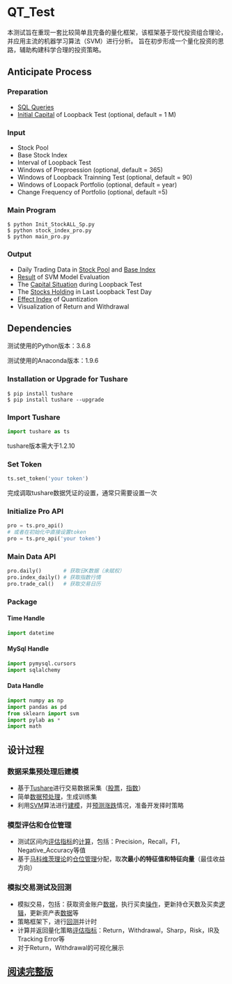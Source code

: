 # QT_Test

本测试旨在重现一套比较简单且完备的量化框架，该框架基于现代投资组合理论，并应用主流的机器学习算法（SVM）进行分析。 旨在初步形成一个量化投资的思路，辅助构建科学合理的投资策略。

## Anticipate Process

### Preparation

- [SQL Queries](https://github.com/99cloud/lab-algorithm/blob/master/QT_Test/sqlQueries)
- [Initial Capital](https://github.com/99cloud/lab-algorithm/blob/master/QT_Test/sqlQueries/my_capital.sql) of Loopback Test (optional, default = 1 M)

### Input

- Stock Pool
- Base Stock Index
- Interval of Loopback Test
- Windows of Preproession (optional, default = 365)
- Windows of Loopback Trainning Test (optional, default = 90)
- Windows of Loopack Portfolio (optional, default = year)
- Change Frequency of Portfolio (optional, default =5)

### Main Program

```shell
$ python Init_StockALL_Sp.py
$ python stock_index_pro.py
$ python main_pro.py
```

### Output

- Daily Trading Data in [Stock Pool](https://github.com/99cloud/lab-algorithm/blob/master/QT_Test/sqlT_to_csv/stock_all.csv) and [Base Index](https://github.com/99cloud/lab-algorithm/blob/master/QT_Test/sqlT_to_csv/stock_index_pro.csv)
- [Result](https://github.com/99cloud/lab-algorithm/blob/master/QT_Test/sqlT_to_csv/model_ev_resu.csv) of SVM Model Evaluation
- The [Capital Situation](https://github.com/99cloud/lab-algorithm/blob/master/QT_Test/sqlT_to_csv/my_capital.csv) during Loopback Test
- The [Stocks Holding](https://github.com/99cloud/lab-algorithm/blob/master/QT_Test/sqlT_to_csv/my_stock_pool.csv) in Last Loopback Test Day
- [Effect Index](https://github.com/99cloud/lab-algorithm/blob/master/QT_Test/imag/LoopBack.png) of Quantization
- Visualization of Return and Withdrawal

## Dependencies

测试使用的Python版本：3.6.8

测试使用的Anaconda版本：1.9.6

### Installation or Upgrade for Tushare

```shell
$ pip install tushare
$ pip install tushare --upgrade
```

### Import Tushare

```python
import tushare as ts
```

tushare版本需大于1.2.10

### Set Token

```python
ts.set_token('your token')
```

完成调取tushare数据凭证的设置，通常只需要设置一次

### Initialize Pro API

```python
pro = ts.pro_api()
# 或者在初始化中直接设置token
pro = ts.pro_api('your token')
```

### Main Data API

```python
pro.daily()       # 获取日K数据（未赋权）
pro.index_daily() # 获取指数行情
pro.trade_cal()   # 获取交易日历
```

### Package

#### Time Handle

```python
import datetime
```

#### MySql Handle

```python
import pymysql.cursors
import sqlalchemy
```

#### Data Handle

```python
import numpy as np
import pandas as pd
from sklearn import svm
import pylab as *
import math
```

## 设计过程

### 数据采集预处理后建模

- 基于[Tushare](https://tushare.pro/document/1?doc_id=131)进行交易数据采集（[股票](https://github.com/99cloud/lab-algorithm/blob/master/QT_Test/codes/Init_StockALL_Sp.py)，[指数](https://github.com/99cloud/lab-algorithm/blob/master/QT_Test/codes/stock_index_pro.py)）
- 简单[数据预处理](https://github.com/99cloud/lab-algorithm/blob/master/QT_Test/codes/DC.py)，生成训练集
- 利用[SVM](https://blog.csdn.net/b285795298/article/details/81977271)算法进行[建模](https://github.com/99cloud/lab-algorithm/blob/master/QT_Test/codes/Model_Evaluate.py)，并[预测涨跌](https://github.com/99cloud/lab-algorithm/blob/master/QT_Test/codes/SVM.py)情况，准备开发择时策略

### 模型评估和仓位管理

- 测试区间内[评估指标](https://blog.csdn.net/zhihua_oba/article/details/78677469)的[计算](https://github.com/99cloud/lab-algorithm/blob/master/QT_Test/codes/Model_Evaluate.py)，包括：Precision，Recall，F1，Negative_Accuracy等值
-  基于[马科维茨理论](https://mp.weixin.qq.com/s/neCSaWK0c4jzWwCfDVFA6A)的[仓位管理](https://github.com/99cloud/lab-algorithm/blob/master/QT_Test/codes/Portfolio.py)分配，取**次最小的特征值和特征向量**（最佳收益方向）

### 模拟交易测试及回测

- 模拟交易，包括：获取资金账户[数据](https://github.com/99cloud/lab-algorithm/blob/master/QT_Test/codes/Deal.py)，执行买卖[操作](https://github.com/99cloud/lab-algorithm/blob/master/QT_Test/codes/Operator.py)，更新持仓天数及买卖[逻辑](https://github.com/99cloud/lab-algorithm/blob/master/QT_Test/codes/Filter.py)，更新资产表[数据](https://github.com/99cloud/lab-algorithm/blob/master/QT_Test/codes/Cap_Update_daily.py)等
- 策略框架下，进行[回测](https://github.com/99cloud/lab-algorithm/blob/master/QT_Test/codes/main_pro.py)并计时
- 计算并返回量化策略[评估指标](https://www.jianshu.com/p/363aa2dd3441)：Return，Withdrawal，Sharp，Risk，IR及Tracking Error等
- 对于Return，Withdrawal的可视化展示

## [阅读完整版](https://fdujiag.github.io/QT_Test)